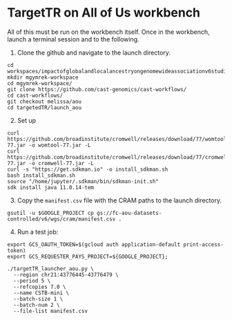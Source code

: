 # TargetTR on All of Us workbench

All of this must be run on the workbench itself. Once in the workbench, launch a terminal session and to the following.

1. Clone the github and navigate to the launch directory.

```
cd workspaces/impactofglobalandlocalancestryongenomewideassociationv6studies/
mkdir mgymrek-workspace
cd mgymrek-workspace/
git clone https://github.com/cast-genomics/cast-workflows/
cd cast-workflows/
git checkout melissa/aou
cd targetedTR/launch_aou
```

2. Set up
```
curl https://github.com/broadinstitute/cromwell/releases/download/77/womtool-77.jar -o womtool-77.jar -L
curl https://github.com/broadinstitute/cromwell/releases/download/77/cromwell-77.jar -o cromwell-77.jar -L
curl -s "https://get.sdkman.io" -o install_sdkman.sh
bash install_sdkman.sh
source "/home/jupyter/.sdkman/bin/sdkman-init.sh"
sdk install java 11.0.14-tem

```

3. Copy the `manifest.csv` file with the CRAM paths to the launch directory.
```
gsutil -u $GOOGLE_PROJECT cp gs://fc-aou-datasets-controlled/v6/wgs/cram/manifest.csv .
```

4. Run a test job:

```
export GCS_OAUTH_TOKEN=$(gcloud auth application-default print-access-token)
export GCS_REQUESTER_PAYS_PROJECT=${GOOGLE_PROJECT};

./targetTR_launcher_aou.py \
  --region chr21:43776445-43776479 \
  --period 5 \
  --refcopies 7.0 \
  --name CSTB-mini \
  --batch-size 1 \
  --batch-num 2 \
  --file-list manifest.csv
```
